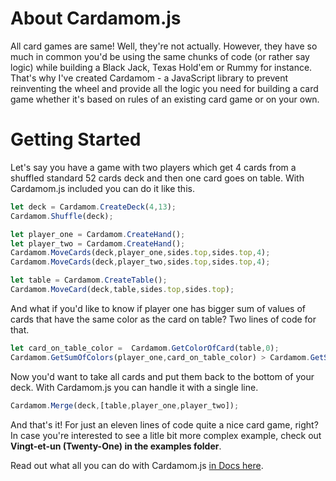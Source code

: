 # About Cardamom.js

All card games are same! Well, they're not actually. However, they have so much in common you'd be using the same chunks of code (or rather say logic) while building a Black Jack, Texas Hold'em or Rummy for instance. That's why I've created Cardamom - a JavaScript library to prevent reinventing the wheel and provide all the logic you need for building a card game whether it's based on rules of an existing card game or on your own.

# Getting Started

Let's say you have a game with two players which get 4 cards from a shuffled standard 52 cards deck and then one card goes on table. With Cardamom.js included you can do it like this.

```javascript
let deck = Cardamom.CreateDeck(4,13);
Cardamom.Shuffle(deck);

let player_one = Cardamom.CreateHand();
let player_two = Cardamom.CreateHand();
Cardamom.MoveCards(deck,player_one,sides.top,sides.top,4);
Cardamom.MoveCards(deck,player_two,sides.top,sides.top,4);

let table = Cardamom.CreateTable();
Cardamom.MoveCard(deck,table,sides.top,sides.top);
```

And what if you'd like to know if player one has bigger sum of values of cards that have the same color as the card on table? Two lines of code for that.

```javascript
let card_on_table_color =  Cardamom.GetColorOfCard(table,0);
Cardamom.GetSumOfColors(player_one,card_on_table_color) > Cardamom.GetSumOfColors(player_two,card_on_table_color);
```

Now you'd want to take all cards and put them back to the bottom of your deck. With Cardamom.js you can handle it with a single line.

```javascript
Cardamom.Merge(deck,[table,player_one,player_two]);
```

And that's it! For just an eleven lines of code quite a nice card game, right? In case you're interested to see a litle bit more complex example, check out **Vingt-et-un (Twenty-One) in the examples folder**. 

Read out what all you can do with Cardamom.js [in Docs here](https://marianpekar.github.io/Cardamom.js/).
